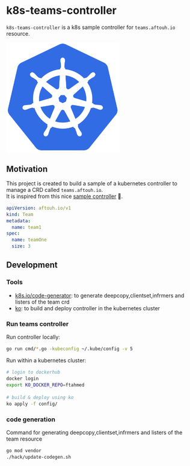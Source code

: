 # k8s-teams-controller

`k8s-teams-controller` is a k8s sample controller for `teams.aftouh.io` resource.

<img src="./logo/kubernetes.svg" width="300">

## Motivation

This project is created to build a sample of a kubernetes controller to manage a CRD called `teams.aftouh.io`.  
It is inspired from this nice [sample controller](https://github.com/kubernetes/sample-controller) 🙏.

```yaml
apiVersion: aftouh.io/v1
kind: Team
metadata:
  name: team1
spec:
  name: teamOne
  size: 3
```

## Development

### Tools

- [k8s.io/code-generator](https://github.com/kubernetes/code-generator): to generate deepcopy,clientset,infrmers and listers of the team crd
- [ko](https://github.com/google/ko): to build and deploy controller in the kubernetes cluster

### Run teams controller

Run controller locally:

```bash
go run cmd/*.go -kubeconfig ~/.kube/config -v 5
```

Run within a kubernetes cluster:

```bash
# login to dockerhub
docker login
export KO_DOCKER_REPO=ftahmed

# build & deploy using ko
ko apply -f config/
```

### code generation

Command for generating deepcopy,clientset,infrmers and listers of the team resource

```bash
go mod vendor
./hack/update-codegen.sh
```
